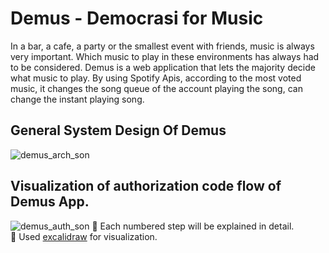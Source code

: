 # Demus - Democrasi for Music

In a bar, a cafe, a party or the smallest event with friends, music is always very important. Which music to play in these environments has always had to be considered. Demus is a web application that lets the majority decide what music to play. By using Spotify Apis, according to the most voted music, it changes the song queue of the account playing the song, can change the instant playing song.

## General System Design Of Demus
![demus_arch_son](https://user-images.githubusercontent.com/97956471/216849312-8e286fae-8f2c-4226-aed4-1960d40595d5.png)

## Visualization of authorization code flow of Demus App. 
![demus_auth_son](https://user-images.githubusercontent.com/97956471/216849299-4942fff7-203a-4ffc-84ef-ff9a238e50b0.png)
📎 Each numbered step will be explained in detail. <br />
📎 Used [excalidraw](https://excalidraw.com) for visualization.

